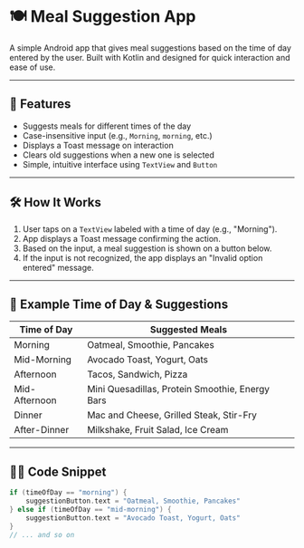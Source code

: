 # 🍽️ Meal Suggestion App

A simple Android app that gives meal suggestions based on the time of day entered by the user. Built with Kotlin and designed for quick interaction and ease of use.

---

## 📱 Features

- Suggests meals for different times of the day
- Case-insensitive input (e.g., `Morning`, `morning`, etc.)
- Displays a Toast message on interaction
- Clears old suggestions when a new one is selected
- Simple, intuitive interface using `TextView` and `Button`

---

## 🛠️ How It Works

1. User taps on a `TextView` labeled with a time of day (e.g., "Morning").
2. App displays a Toast message confirming the action.
3. Based on the input, a meal suggestion is shown on a button below.
4. If the input is not recognized, the app displays an "Invalid option entered" message.

---

## 🍴 Example Time of Day & Suggestions

| Time of Day      | Suggested Meals                                  |
|------------------|--------------------------------------------------|
| Morning          | Oatmeal, Smoothie, Pancakes                      |
| Mid-Morning      | Avocado Toast, Yogurt, Oats                      |
| Afternoon        | Tacos, Sandwich, Pizza                           |
| Mid-Afternoon    | Mini Quesadillas, Protein Smoothie, Energy Bars |
| Dinner           | Mac and Cheese, Grilled Steak, Stir-Fry         |
| After-Dinner     | Milkshake, Fruit Salad, Ice Cream               |

---

## 🧑‍💻 Code Snippet

```kotlin
if (timeOfDay == "morning") {
    suggestionButton.text = "Oatmeal, Smoothie, Pancakes"
} else if (timeOfDay == "mid-morning") {
    suggestionButton.text = "Avocado Toast, Yogurt, Oats"
}
// ... and so on
